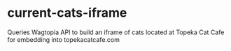 # current-cats-iframe
Queries Wagtopia API to build an iframe of cats located at Topeka Cat Cafe for embedding into topekacatcafe.com
